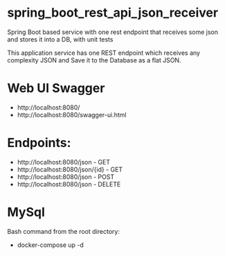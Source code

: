 # spring_boot_rest_api_json_receiver
Spring Boot based service with one rest endpoint that receives some json and stores it into a DB, with unit tests

This application service has one REST endpoint which receives any complexity JSON and Save it to the Database as a flat JSON.

# Web UI Swagger
* http://localhost:8080/
* http://localhost:8080/swagger-ui.html

# Endpoints: 
* http://localhost:8080/json - GET
* http://localhost:8080/json/{id} - GET
* http://localhost:8080/json - POST
* http://localhost:8080/json - DELETE

# MySql
Bash command from the root directory:
* docker-compose up -d
